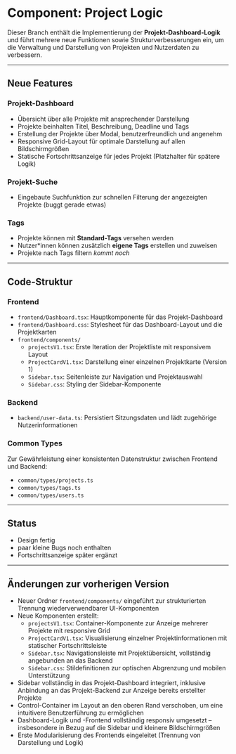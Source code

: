 # Component: Project Logic

Dieser Branch enthält die Implementierung der **Projekt-Dashboard-Logik** und führt mehrere neue Funktionen sowie Strukturverbesserungen ein, um die Verwaltung und Darstellung von Projekten und Nutzerdaten zu verbessern.

---

## Neue Features

### Projekt-Dashboard
- Übersicht über alle Projekte mit ansprechender Darstellung
- Projekte beinhalten Titel, Beschreibung, Deadline und Tags
- Erstellung der Projekte über Modal, benutzerfreundlich und angenehm
- Responsive Grid-Layout für optimale Darstellung auf allen Bildschirmgrößen
- Statische Fortschrittsanzeige für jedes Projekt (Platzhalter für spätere Logik)

### Projekt-Suche
- Eingebaute Suchfunktion zur schnellen Filterung der angezeigten Projekte (buggt gerade etwas)

### Tags
- Projekte können mit **Standard-Tags** versehen werden
- Nutzer*innen können zusätzlich **eigene Tags** erstellen und zuweisen
- Projekte nach Tags filtern *kommt noch*

---

## Code-Struktur

### Frontend

- `frontend/Dashboard.tsx`: Hauptkomponente für das Projekt-Dashboard
- `frontend/Dashboard.css`: Stylesheet für das Dashboard-Layout und die Projektkarten
- `frontend/components/`
  - `projectsV1.tsx`: Erste Iteration der Projektliste mit responsivem Layout
  - `ProjectCardV1.tsx`: Darstellung einer einzelnen Projektkarte (Version 1)
  - `Sidebar.tsx`: Seitenleiste zur Navigation und Projektauswahl
  - `Sidebar.css`: Styling der Sidebar-Komponente

### Backend

- `backend/user-data.ts`: Persistiert Sitzungsdaten und lädt zugehörige Nutzerinformationen

### Common Types

Zur Gewährleistung einer konsistenten Datenstruktur zwischen Frontend und Backend:

- `common/types/projects.ts`
- `common/types/tags.ts`
- `common/types/users.ts`

---

## Status

- Design fertig
- paar kleine Bugs noch enthalten
- Fortschrittsanzeige später ergänzt

---

## Änderungen zur vorherigen Version

- Neuer Ordner `frontend/components/` eingeführt zur strukturierten Trennung wiederverwendbarer UI-Komponenten
- Neue Komponenten erstellt:
  - `projectsV1.tsx`: Container-Komponente zur Anzeige mehrerer Projekte mit responsive Grid
  - `ProjectCardV1.tsx`: Visualisierung einzelner Projektinformationen mit statischer Fortschrittsleiste
  - `Sidebar.tsx`: Navigationsleiste mit Projektübersicht, vollständig angebunden an das Backend
  - `Sidebar.css`: Stildefinitionen zur optischen Abgrenzung und mobilen Unterstützung
- Sidebar vollständig in das Projekt-Dashboard integriert, inklusive Anbindung an das Projekt-Backend zur Anzeige bereits erstellter Projekte
- Control-Container im Layout an den oberen Rand verschoben, um eine intuitivere Benutzerführung zu ermöglichen
- Dashboard-Logik und -Frontend vollständig responsiv umgesetzt – insbesondere in Bezug auf die Sidebar und kleinere Bildschirmgrößen
- Erste Modularisierung des Frontends eingeleitet (Trennung von Darstellung und Logik)
